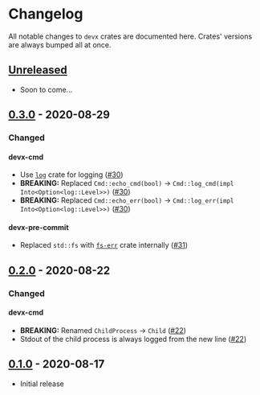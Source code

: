 [Unreleased]: https://github.com/elastio/devx/compare/v0.3.0...HEAD
[0.3.0]: https://github.com/elastio/devx/compare/v0.2.0...v0.3.0
[0.2.0]: https://github.com/elastio/devx/compare/v0.1.0...v0.2.0
[0.1.0]: https://github.com/elastio/devx/commits/v0.1.0

[`log`]: https://docs.rs/log
[`fs-err`]: https://docs.rs/fs-err

[#22]: https://github.com/elastio/devx/pull/22
[#30]: https://github.com/elastio/devx/pull/30
[#31]: https://github.com/elastio/devx/pull/31

# Changelog

All notable changes to `devx` crates are documented here. Crates' versions are
always bumped all at once.

## [Unreleased]

- Soon to come...

## [0.3.0] - 2020-08-29

### Changed

#### devx-cmd

- Use [`log`] crate for logging ([#30])
- **BREAKING:** Replaced `Cmd::echo_cmd(bool)` -> `Cmd::log_cmd(impl Into<Option<log::Level>>)` ([#30])
- **BREAKING:** Replaced `Cmd::echo_err(bool)` -> `Cmd::log_err(impl Into<Option<log::Level>>)` ([#30])

#### devx-pre-commit

- Replaced `std::fs` with [`fs-err`] crate internally ([#31])

## [0.2.0] - 2020-08-22

### Changed

#### devx-cmd

- **BREAKING:** Renamed `ChildProcess` -> `Child` ([#22])
- Stdout of the child process is always logged from the new line ([#22])

## [0.1.0] - 2020-08-17

- Initial release
